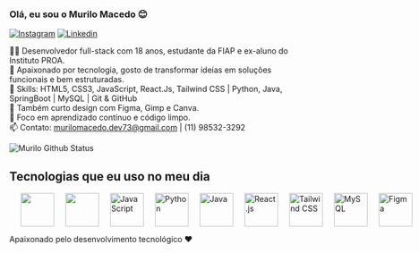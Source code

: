 
### Olá, eu sou o Murilo Macedo 😊

[![Instagram]( 	https://img.shields.io/badge/Instagram-E4405F?style=for-the-badge&logo=instagram&logoColor=white)](https://www.instagram.com/_murilodev/)
[![Linkedin]( 	https://img.shields.io/badge/LinkedIn-0077B5?style=for-the-badge&logo=linkedin&logoColor=white)](https://www.linkedin.com/in/murilo-macedo-8b1567316/)

👨‍💻 Desenvolvedor full-stack com 18 anos, estudante da FIAP e ex-aluno do Instituto PROA. <br>
🚀 Apaixonado por tecnologia, gosto de transformar ideias em soluções funcionais e bem estruturadas. <br>
🧠 Skills: HTML5, CSS3, JavaScript, React.Js, Tailwind CSS | Python, Java, SpringBoot | MySQL | Git & GitHub <br>
🎨 Também curto design com Figma, Gimp e Canva. <br>
🎯 Foco em aprendizado contínuo e código limpo. <br>
📫 Contato: murilomacedo.dev73@gmail.com | (11) 98532-3292



![Murilo Github Status](https://github-readme-stats.vercel.app/api?username=MuriloMacedoSilva&show_icons=true&theme=onedark)

## Tecnologias que eu uso no meu dia

<div style="display: flex; gap: 20px"><br>
  <img aling="center" width="60px" src="https://cdn.jsdelivr.net/gh/devicons/devicon@latest/icons/html5/html5-original.svg" />
  <img aling="center" width="60px" src="https://cdn.jsdelivr.net/gh/devicons/devicon@latest/icons/css3/css3-original.svg" />
  <img aling="center" width="60px" alt="JavaScript" src="https://cdn.jsdelivr.net/gh/devicons/devicon@latest/icons/javascript/javascript-original.svg">
  <img aling="center" width="60px" alt="Python" src="https://cdn.jsdelivr.net/gh/devicons/devicon@latest/icons/python/python-original.svg">
  <img aling="center" width="60px" alt="Java" src="https://cdn.jsdelivr.net/gh/devicons/devicon@latest/icons/java/java-original.svg">
  <img aling="center" width="60px" alt="React.js" src="https://cdn.jsdelivr.net/gh/devicons/devicon@latest/icons/react/react-original.svg">
  <img aling="center" width="60px" alt="Tailwind CSS" src="https://cdn.jsdelivr.net/gh/devicons/devicon@latest/icons/tailwindcss/tailwindcss-original.svg">
  <img aling="center" width="60px" alt="MySQL" src="https://cdn.jsdelivr.net/gh/devicons/devicon@latest/icons/mysql/mysql-original-wordmark.svg">
  <img aling="center" width="60px" alt="Figma" src="https://cdn.jsdelivr.net/gh/devicons/devicon@latest/icons/figma/figma-original.svg">
  <img aling="center" width="60px" alt="SpringBoot" src="https://cdn.jsdelivr.net/gh/devicons/devicon@latest/icons/spring/spring-original.svg">
</div>

Apaixonado pelo desenvolvimento tecnológico ❤️
